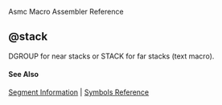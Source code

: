 Asmc Macro Assembler Reference

## @stack

DGROUP for near stacks or STACK for far stacks (text macro).

#### See Also

[Segment Information](segment-information.md) | [Symbols Reference](readme.md)
